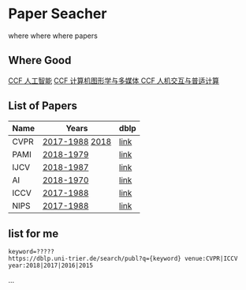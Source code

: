 # Paper Seacher
where where where papers

## Where Good
[CCF 人工智能](http://history.ccf.org.cn/sites/ccf/biaodan.jsp?contentId=2903940690839)
[CCF 计算机图形学与多媒体 ](http://history.ccf.org.cn/sites/ccf/biaodan.jsp?contentId=2903940690854)
[CCF 人机交互与普适计算](http://history.ccf.org.cn/sites/ccf/biaodan.jsp?contentId=2903940690320)

## List of Papers
| Name | Years | dblp|
|--------|--------|--------|
| CVPR |   [2017-1988](paper_list/cvpr_papers.txt) [2018](https://github.com/kaluo-zZ/CVPR2018-papers)     | [link](http://dblp.uni-trier.de/db/conf/cvpr/)|
| PAMI |   [2018-1979](paper_list/pami_papers.txt)   |[link](http://dblp.uni-trier.de/db/journals/pami/)|
|IJCV|[2018-1987](paper_list/ijcv_papers.txt)|[link](http://dblp.uni-trier.de/db/journals/ijcv/)|
| AI |[2018-1970](paper_list/ai_papers.txt)|[link](https://dblp.uni-trier.de/db/journals/ai/)|
|ICCV|[2017-1988](paper_list/iccv_papers.txt)|[link](https://dblp.uni-trier.de/db/conf/iccv/)|
|NIPS|[2017-1988](paper_list/nips_papers.txt)|[link](https://dblp.uni-trier.de/db/conf/nips/)|


## list for me

```
keyword=?????
https://dblp.uni-trier.de/search/publ?q={keyword} venue:CVPR|ICCV year:2018|2017|2016|2015
```


...
